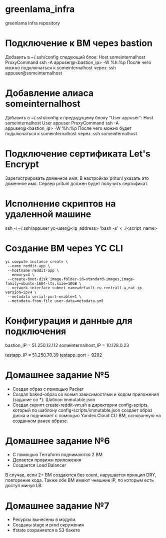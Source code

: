 # greenlama_infra
greenlama Infra repository

# Подключение к ВМ через bastion
Добавить в ~/.ssh/config следующий блок:
    Host someinternalhost
        ProxyCommand ssh -A appuser@<bastion_ip> -W %h:%p
После чего можно подключаться к someinternalhost через:
    ssh appuser@someinternalhost

# Добавление алиаса someinternalhost
Добавить в ~/.ssh/config к предыдущему блоку "User appuser":
    Host someinternalhost
        User appuser
        ProxyCommand ssh -A appuser@<bastion_ip> -W %h:%p
После чего можно будет подключаться к someinternalhost через:
    ssh someinternalhost

# Подключение сертификата Let's Encrypt
Зарегистрировать доменное имя. В настройках pritunl указать это доменное имя. Сервер pritunl должен будет получить сертификат.

# Исполнение скриптов на удаленной машине
ssh -i ~/.ssh/appuser yc-user@<ip_address> 'bash -s' < ./<script_name>

# Создание ВМ через YC CLI
```
yc compute instance create \
 --name reddit-app \
 --hostname reddit-app \
 --memory=4 \
 --create-boot-disk image-folder-id=standard-images,image-family=ubuntu-1604-lts,size=10GB \
 --network-interface subnet-name=default-ru-central1-a,nat-ip-version=ipv4 \
 --metadata serial-port-enable=1 \
 --metadata-from-file user-data=metadata.yml
```

# Конфигурация и данные для подключения
bastion_IP = 51.250.12.112
someinternalhost_IP = 10.128.0.23

testapp_IP = 51.250.70.39
testapp_port = 9292

# Домашнее задание №5
- Создал образ с помощью Packer
- Создал baked-образ со всемя зависимостями и кодом приложения (задание со *). Шаблон immutable.json
- Создал скрипт create-reddit-vm.sh в директории config-scripts, который по шаблону config-scripts/immutable.json создает образ диска и поднимает с помощью Yandex.Cloud CLI ВМ, основанную на созданном ранее образе.

# Домашнее задание №6
- С помощью Terraform поднимаются 2 ВМ
- Делается провижн приложения
- Создается Load Balancer

В случае, если 2+ ВМ создаются без count, нарушается принцип DRY, повторение кода. Также обе ВМ имеют чнешние IP, по которым есть доступ минуя LB.

# Домашнее задание №7
- Ресурсы вынесены в модули.
- Созданы stage и prod окружения
- tfstate сохраняется в S3 бакете
